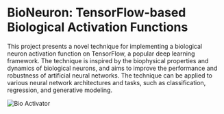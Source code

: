 # BioNeuron: TensorFlow-based Biological Activation Functions


This project presents a novel technique for implementing a biological neuron activation function on TensorFlow, a popular deep learning framework. The technique is inspired by the biophysical properties and dynamics of biological neurons, and aims to improve the performance and robustness of artificial neural networks. The technique can be applied to various neural network architectures and tasks, such as classification, regression, and generative modeling.

![Bio Activator](http://faculty.washington.edu/chudler/gif/actionp1.gif)
